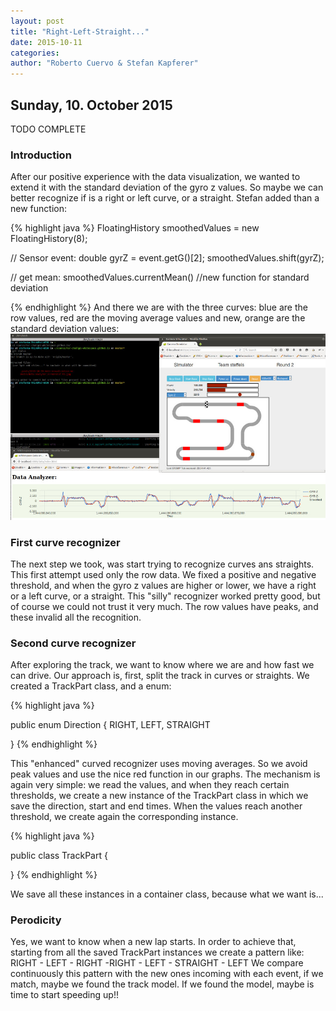 ```yaml
---
layout: post
title: "Right-Left-Straight..."
date: 2015-10-11
categories:
author: "Roberto Cuervo & Stefan Kapferer"
---
```

## Sunday, 10. October 2015
TODO COMPLETE
### Introduction
After our positive experience with the data visualization, we wanted to extend it with the standard deviation of the gyro z values. So maybe we can better recognize if is a right or left curve, or a straight. Stefan added than a new function:

{% highlight java %}
FloatingHistory smoothedValues = new FloatingHistory(8);

// Sensor event:
double gyrZ = event.getG()[2];
smoothedValues.shift(gyrZ);

// get mean:
smoothedValues.currentMean()
//new function for standard deviation


{% endhighlight %}
And there we are with the three curves: blue are the row values, red are the moving average values and new, orange are the standard deviation values:
![Data Analyzer - standard deviation data](/media/data-analyzer_screenshot-02.jpg "Data Analyzer - standard deviation")

### First curve recognizer
The next step we took, was start trying to recognize curves ans straights. This first attempt used only the row data. We fixed a positive and negative threshold, and when the gyro z values are higher or lower, we have a right or a left curve, or a straight. 
This "silly" recognizer worked pretty good, but of course we could not trust it very much. The row values have peaks, and these invalid all the recognition. 

### Second curve recognizer
After exploring the track, we want to know where we are and how fast we can drive. Our approach is, first, split the track in curves or straights. We created a TrackPart class, and a enum:

{% highlight java %}

public enum Direction {
	RIGHT, LEFT, STRAIGHT

}
{% endhighlight %}

This "enhanced" curved recognizer uses moving averages. So we avoid peak values and use the nice red function in our graphs. 
The mechanism is again very simple: we read the values, and when they reach certain thresholds, we create a new instance of the TrackPart class in which we save the direction, start and end times. When the values reach another threshold, we create again the corresponding instance.

{% highlight java %}

public class TrackPart {
	
}
{% endhighlight %}


We save all these instances in a container class, because what we want is...

### Perodicity
Yes, we want to know when a new lap starts. In order to achieve that, starting from all the saved TrackPart instances we create a pattern like: RIGHT - LEFT - RIGHT -RIGHT - LEFT - STRAIGHT - LEFT
We compare continuously this pattern with the new ones incoming with each event, if we match, maybe we found the track model. If we found the model, maybe is time to start speeding up!!   



